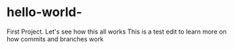 # hello-world-
First Project. Let's see how this all works
This is a test edit to learn more on how commits and branches work
